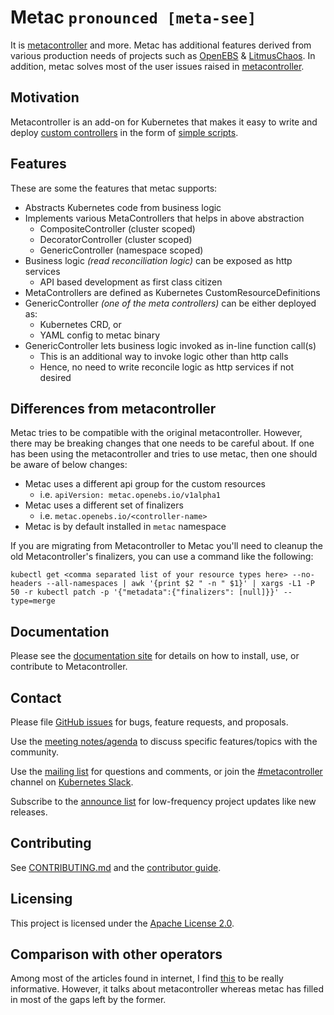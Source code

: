 # Metac `pronounced [meta-see]`
It is [metacontroller](https://github.com/GoogleCloudPlatform/metacontroller) and more. Metac has additional features derived from various production needs of projects such as [OpenEBS](https://github.com/openebs) & [LitmusChaos](https://github.com/litmuschaos). In addition, metac solves most of the user issues raised in [metacontroller](https://github.com/GoogleCloudPlatform/metacontroller/issues).

## Motivation
Metacontroller is an add-on for Kubernetes that makes it easy to write and deploy [custom controllers](https://kubernetes.io/docs/concepts/api-extension/custom-resources/#custom-controllers) in the form of [simple scripts](https://metacontroller.app).

## Features
These are some the features that metac supports:
- Abstracts Kubernetes code from business logic
- Implements various MetaControllers that helps in above abstraction
    - CompositeController (cluster scoped)
    - DecoratorController (cluster scoped)
    - GenericController (namespace scoped)
- Business logic _(read reconciliation logic)_ can be exposed as http services
    - API based development as first class citizen
- MetaControllers are defined as Kubernetes CustomResourceDefinitions
- GenericController _(one of the meta controllers)_ can be either deployed as:
    - Kubernetes CRD, or
    - YAML config to metac binary
- GenericController lets business logic invoked as in-line function call(s)
    - This is an additional way to invoke logic other than http calls
    - Hence, no need to write reconcile logic as http services if not desired

## Differences from metacontroller
Metac tries to be compatible with the original metacontroller. However, there may be breaking changes that one needs to be careful about. If one has been using the metacontroller and tries to use metac, then one should be aware of below changes:
- Metac uses a different api group for the custom resources
    - i.e. `apiVersion: metac.openebs.io/v1alpha1`
- Metac uses a different set of finalizers
   - i.e. `metac.openebs.io/<controller-name>`
- Metac is by default installed in `metac` namespace

If you are migrating from Metacontroller to Metac you'll need to cleanup the old Metacontroller's finalizers, you can use a command like the following:

```console
kubectl get <comma separated list of your resource types here> --no-headers --all-namespaces | awk '{print $2 " -n " $1}' | xargs -L1 -P 50 -r kubectl patch -p '{"metadata":{"finalizers": [null]}}' --type=merge
```

## Documentation

Please see the [documentation site](https://metacontroller.app) for details on how to install, use, or contribute to Metacontroller.

## Contact

Please file [GitHub issues](issues) for bugs, feature requests, and proposals.

Use the [meeting notes/agenda](https://docs.google.com/document/d/1HV_Fr0wIW9tr5OZwK_6oGux_OhcGtxxWWV6dCYJR9Cw/) to discuss specific features/topics with the community.

Use the [mailing list](https://groups.google.com/forum/#!forum/metacontroller)
for questions and comments, or join the
[#metacontroller](https://kubernetes.slack.com/messages/metacontroller/) channel on
[Kubernetes Slack](http://slack.kubernetes.io).

Subscribe to the [announce list](https://groups.google.com/forum/#!forum/metacontroller-announce)
for low-frequency project updates like new releases.

## Contributing

See [CONTRIBUTING.md](CONTRIBUTING.md) and the [contributor guide](https://metacontroller.app/contrib/).

## Licensing

This project is licensed under the [Apache License 2.0](LICENSE).

## Comparison with other operators
Among most of the articles found in internet, I find [this](https://admiralty.io/blog/kubernetes-custom-resource-controller-and-operator-development-tools/) to be really informative. However, it talks about metacontroller whereas metac has filled in most of the gaps left by the former.